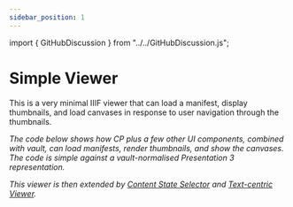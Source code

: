 ```yaml
---
sidebar_position: 1
---
```


import { GitHubDiscussion } from "../../GitHubDiscussion.js";

# Simple Viewer

This is a very minimal IIIF viewer that can load a manifest, display thumbnails, and load canvases in response to user navigation through the thumbnails.

_The code below shows how CP plus a few other UI components, combined with vault, can load manifests, render thumbnails, and show the canvases. The code is simple against a vault-normalised Presentation 3 representation._

_This viewer is then extended by [Content State Selector](./content-state-selector) and [Text-centric Viewer](./text-centric)._


<GitHubDiscussion ghid="20" />